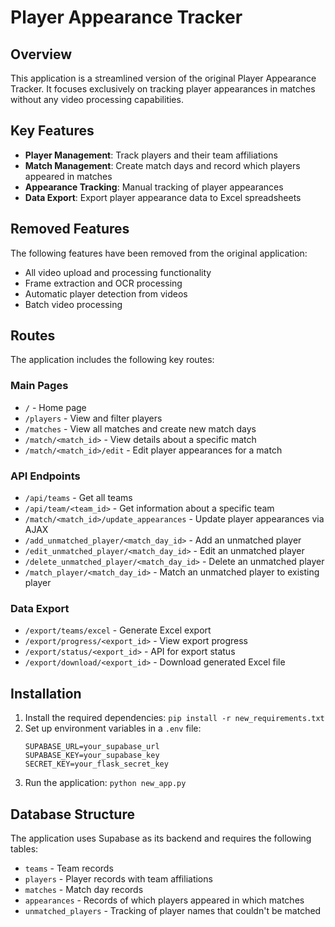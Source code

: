 # Player Appearance Tracker

## Overview
This application is a streamlined version of the original Player Appearance Tracker. It focuses exclusively on tracking player appearances in matches without any video processing capabilities.

## Key Features
- **Player Management**: Track players and their team affiliations
- **Match Management**: Create match days and record which players appeared in matches
- **Appearance Tracking**: Manual tracking of player appearances 
- **Data Export**: Export player appearance data to Excel spreadsheets

## Removed Features
The following features have been removed from the original application:
- All video upload and processing functionality
- Frame extraction and OCR processing
- Automatic player detection from videos
- Batch video processing

## Routes
The application includes the following key routes:

### Main Pages
- `/` - Home page
- `/players` - View and filter players
- `/matches` - View all matches and create new match days
- `/match/<match_id>` - View details about a specific match
- `/match/<match_id>/edit` - Edit player appearances for a match

### API Endpoints
- `/api/teams` - Get all teams
- `/api/team/<team_id>` - Get information about a specific team
- `/match/<match_id>/update_appearances` - Update player appearances via AJAX
- `/add_unmatched_player/<match_day_id>` - Add an unmatched player
- `/edit_unmatched_player/<match_day_id>` - Edit an unmatched player
- `/delete_unmatched_player/<match_day_id>` - Delete an unmatched player
- `/match_player/<match_day_id>` - Match an unmatched player to existing player

### Data Export
- `/export/teams/excel` - Generate Excel export
- `/export/progress/<export_id>` - View export progress
- `/export/status/<export_id>` - API for export status
- `/export/download/<export_id>` - Download generated Excel file

## Installation
1. Install the required dependencies: `pip install -r new_requirements.txt`
2. Set up environment variables in a `.env` file:
   ```
   SUPABASE_URL=your_supabase_url
   SUPABASE_KEY=your_supabase_key
   SECRET_KEY=your_flask_secret_key
   ```
3. Run the application: `python new_app.py`

## Database Structure
The application uses Supabase as its backend and requires the following tables:
- `teams` - Team records
- `players` - Player records with team affiliations
- `matches` - Match day records
- `appearances` - Records of which players appeared in which matches
- `unmatched_players` - Tracking of player names that couldn't be matched 